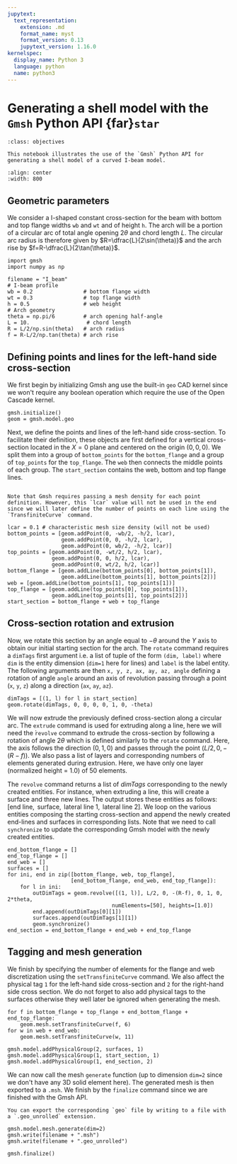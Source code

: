 ```yaml
---
jupytext:
  text_representation:
    extension: .md
    format_name: myst
    format_version: 0.13
    jupytext_version: 1.16.0
kernelspec:
  display_name: Python 3
  language: python
  name: python3
---
```


# Generating a shell model with the `Gmsh` Python API {far}`star`

```{admonition} Objectives
:class: objectives

This notebook illustrates the use of the `Gmsh` Python API for generating a shell model of a curved I-beam model.
```

```{figure} curved_beam_mesh.png
:align: center
:width: 800
```

## Geometric parameters
We consider a I-shaped constant cross-section for the beam with bottom and top flange widths `wb` and `wt` and of height `h`. The arch will be a portion of a circular arc of total angle opening $2\theta$ and chord length $L$. The circular arc radius is therefore given by $R=\dfrac{L}{2\sin(\theta)}$ and the arch rise by $f=R-\dfrac{L}{2\tan(\theta)}$.

```{code-cell} ipython3
import gmsh
import numpy as np

filename = "I_beam"
# I-beam profile 
wb = 0.2                # bottom flange width
wt = 0.3                # top flange width
h = 0.5                 # web height
# Arch geometry
theta = np.pi/6         # arch opening half-angle
L = 10.                  # chord length
R = L/2/np.sin(theta)   # arch radius
f = R-L/2/np.tan(theta) # arch rise
```

## Defining points and lines for the left-hand side cross-section

We first begin by initializing Gmsh ang use the built-in `geo` CAD kernel since we won't require any boolean operation which require the use of the Open Cascade kernel.

```{code-cell} ipython3
gmsh.initialize()      
geom = gmsh.model.geo
```

Next, we define the points and lines of the left-hand side cross-section. To facilitate their definition, these objects are first defined for a vertical cross-section located in the $X=0$ plane and centered on the origin $(0,0,0)$. We split them into a group of `bottom_points` for the `bottom_flange` and a group of `top_points` for the `top_flange`. The `web` then connects the middle points of each group. The `start_section` contains the web, bottom and top flange lines. 

```{note}

Note that Gmsh requires passing a mesh density for each point definition. However, this `lcar` value will not be used in the end since we will later define the number of points on each line using the `TransfiniteCurve` command.
```

```{code-cell} ipython3
lcar = 0.1 # characteristic mesh size density (will not be used)
bottom_points = [geom.addPoint(0, -wb/2, -h/2, lcar),
                 geom.addPoint(0, 0, -h/2, lcar),
                 geom.addPoint(0, wb/2, -h/2, lcar)]
top_points = [geom.addPoint(0, -wt/2, h/2, lcar),
              geom.addPoint(0, 0, h/2, lcar),
              geom.addPoint(0, wt/2, h/2, lcar)]
bottom_flange = [geom.addLine(bottom_points[0], bottom_points[1]),
                 geom.addLine(bottom_points[1], bottom_points[2])]
web = [geom.addLine(bottom_points[1], top_points[1])]
top_flange = [geom.addLine(top_points[0], top_points[1]),
              geom.addLine(top_points[1], top_points[2])]
start_section = bottom_flange + web + top_flange
```

## Cross-section rotation and extrusion

Now, we rotate this section by an angle equal to $-\theta$ around the $Y$ axis to obtain our initial starting section for the arch. The `rotate` command requires a `dimTags` first argument i.e. a list of tuple of the form `(dim, label)` where `dim` is the entity dimension (`dim=1` here for lines) and `label` is the label entity. The following arguments are then `x, y, z, ax, ay, az, angle` defining a rotation of angle `angle` around an axis of revolution passing through a point (`x`, `y`, `z`) along a direction (`ax`, `ay`, `az`).

```{code-cell} ipython3
dimTags = [(1, l) for l in start_section]
geom.rotate(dimTags, 0, 0, 0, 0, 1, 0, -theta)
```

We will now extrude the previously defined cross-section along a circular arc. The `extrude` command is used for extruding along a line, here we will need the ̀`revolve` command to extrude the cross-section by following a rotation  of angle $2\theta$ which is defined similarly to the `rotate` command. Here, the axis follows the direction $(0, 1, 0)$ and passes through the point $(L/2, 0, -(R-f))$. We also pass a list of layers and corresponding numbers of elements generated during extrusion. Here, we have only one layer (normalized height = 1.0) of 50 elements.

The `revolve` command returns a list of *dimTags* corresponding to the newly created entities. For instance, when extruding a line, this will create a surface and three new lines. The output stores these entities as follows:
$[\text{end line}, \text{ surface}, \text{ lateral line }1,\text{ lateral line }2]$. We loop on the various entities composing the starting cross-section and append the newly created end-lines and surfaces in corresponding lists. Note that we need to call `synchronize` to update the corresponding Gmsh model with the newly created entities.

```{code-cell} ipython3
end_bottom_flange = []
end_top_flange = []
end_web = []
surfaces = []
for ini, end in zip([bottom_flange, web, top_flange],
                    [end_bottom_flange, end_web, end_top_flange]):
    for l in ini:
        outDimTags = geom.revolve([(1, l)], L/2, 0, -(R-f), 0, 1, 0, 2*theta,
                                 numElements=[50], heights=[1.0])
        end.append(outDimTags[0][1])
        surfaces.append(outDimTags[1][1])
        geom.synchronize()
end_section = end_bottom_flange + end_web + end_top_flange
```

## Tagging and mesh generation

We finish by specifying the number of elements for the flange and web discretization using the `setTransfiniteCurve` command. We also affect the physical tag `1` for the left-hand side cross-section and `2` for the right-hand side cross section. We do not forget to also add physical tags to the surfaces otherwise they well later be ignored when generating the mesh.

```{code-cell} ipython3
for f in bottom_flange + top_flange + end_bottom_flange + end_top_flange:
    geom.mesh.setTransfiniteCurve(f, 6)
for w in web + end_web:
    geom.mesh.setTransfiniteCurve(w, 11)

gmsh.model.addPhysicalGroup(2, surfaces, 1)
gmsh.model.addPhysicalGroup(1, start_section, 1)
gmsh.model.addPhysicalGroup(1, end_section, 2)
```

We can now call the mesh `generate` function (up to dimension `dim=2` since we don't have any 3D solid element here). The generated mesh is then exported to a `.msh`. We finish by the `finalize` command since we are finished with the Gmsh API.

```{tip}
You can export the corresponding `geo` file by writing to a file with a `.geo_unrolled` extension.
```

```{code-cell} ipython3
gmsh.model.mesh.generate(dim=2)
gmsh.write(filename + ".msh")
gmsh.write(filename + ".geo_unrolled")

gmsh.finalize()
```
